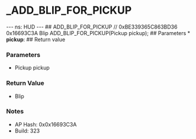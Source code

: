 # _ADD_BLIP_FOR_PICKUP

--- ns: HUD --- ## ADD_BLIP_FOR_PICKUP  // 0xBE339365C863BD36 0x16693C3A Blip ADD_BLIP_FOR_PICKUP(Pickup pickup);   ## Parameters * **pickup**:  ## Return value

### Parameters
* Pickup pickup

### Return Value
* Blip

### Notes
* AP Hash: 0x0x16693C3A
* Build: 323

